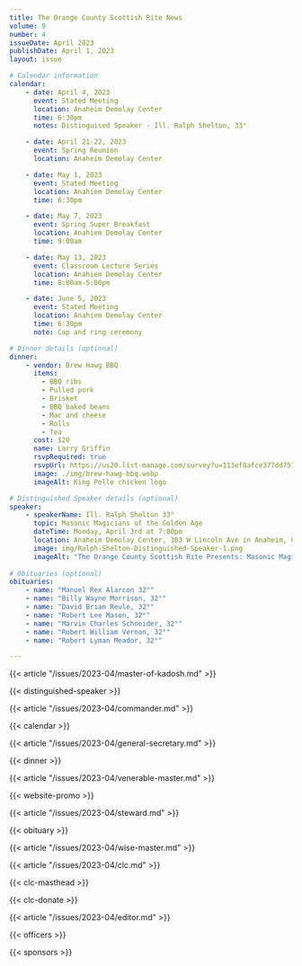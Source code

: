 ```yaml
---
title: The Orange County Scottish Rite News
volume: 9
number: 4
issueDate: April 2023
publishDate: April 1, 2023
layout: issue

# Calendar information
calendar:
    - date: April 4, 2023
      event: Stated Meeting
      location: Anaheim Demolay Center
      time: 6:30pm
      notes: Distinguised Speaker - Ill. Ralph Shelton, 33°

    - date: April 21-22, 2023
      event: Spring Reunion
      location: Anaheim Demolay Center

    - date: May 1, 2023
      event: Stated Meeting
      location: Anahiem Demolay Center
      time: 6:30pm

    - date: May 7, 2023
      event: Spring Super Breakfast
      location: Anahiem Demolay Center
      time: 9:00am

    - date: May 13, 2023
      event: Classroom Lecture Series
      location: Anahiem Demolay Center
      time: 8:00am-5:00pm

    - date: June 5, 2023
      event: Stated Meeting
      location: Anahiem Demolay Center
      time: 6:30pm
      note: Cap and ring ceremony

# Dinner details (optional)
dinner:
    - vendor: Brew Hawg BBQ
      items:
        - BBQ ribs
        - Pulled pork
        - Brisket
        - BBQ baked beans
        - Mac and cheese
        - Rolls
        - Tea
      cost: $20
      name: Larry Griffin
      rsvpRequired: true
      rsvpUrl: https://us20.list-manage.com/survey?u=113ef8afce377dd751cdbb0ca&id=5219dacb10&attribution=false
      image: ./img/brew-hawg-bbq.webp
      imageAlt: King Pollo chicken logo

# Distinguished Speaker details (optional)
speaker:
    - speakerName: Ill. Ralph Shelton 33°
      topic: Masonic Magicians of the Golden Age
      dateTime: Monday, April 3rd at 7:00pm
      location: Anaheim Demolay Center, 303 W Lincoln Ave in Anaheim, California 92805
      image: img/Ralph-Shelton-Distinguished-Speaker-1.png
      imageAlt: "The Orange County Scottish Rite Presents: Masonic Magicians of the Golden Age, with Distinguished Speaker Ill. Ralph Shelton, 33°"
      
# Obituaries (optional)
obituaries:
    - name: "Manuel Rex Alarcon 32°"
    - name: "Billy Wayne Morrison, 32°"
    - name: "David Brian Reule, 32°"
    - name: "Robert Lee Mason, 32°"
    - name: "Marvin Charles Schneider, 32°"
    - name: "Robert William Vernon, 32°"
    - name: "Robert Lyman Meador, 32°"

---
```


<!-- {{< article "/issues/2023-04/pr.md" >}} -->
{{< article "/issues/2023-04/master-of-kadosh.md" >}}

{{< distinguished-speaker >}}

{{< article "/issues/2023-04/commander.md" >}}

{{< calendar >}}

{{< article "/issues/2023-04/general-secretary.md" >}}

{{< dinner >}}

{{< article "/issues/2023-04/venerable-master.md" >}}

{{< website-promo >}}

<!-- {{< article "/issues/2023-04/senior-warden.md" >}} -->

{{< article "/issues/2023-04/steward.md" >}}

{{< obituary >}}

{{< article "/issues/2023-04/wise-master.md" >}}

{{< article "/issues/2023-04/clc.md" >}}

{{< clc-masthead >}}

{{< clc-donate >}}

{{< article "/issues/2023-04/editor.md" >}}

{{< officers >}}

{{< sponsors >}}




